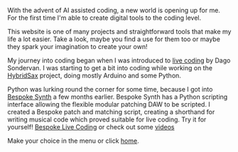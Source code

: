 

With the advent of AI assisted coding, 
a new world is opening up for me.
For the first time I'm able to create digital tools to the coding level.


This website is one of many projects and straightforward tools that make my life a lot easier.
Take a look, maybe you find a use for them too or maybe they spark your imagination to create your own!


My journey into coding began when I was introduced to [live coding](research-software-livecoding.md) by Dago Sondervan.
I was starting to get a bit into coding while working on the [HybridSax](research-hybridsax.md) project, doing mostly Arduino and some Python.


Python was lurking round the corner for some time, because I got into [Bespoke Synth](https//www.bespokesynth.com) a few months earlier. 
Bespoke Synth has a Python scripting interface allowing the flexible modular patching DAW to be scripted.
I created a Bespoke patch and matching script, creating a shorthand for writing musical code which proved suitable for live coding. Try it for yourself! [Bespoke Live Coding](research-software-livecoding.md) or check out some [videos](research-software.md)





Make your choice in the menu or click [home](website/pages/home.html).
